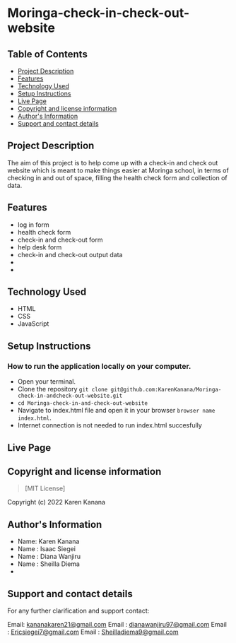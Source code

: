 # Moringa-check-in-check-out-website

## Table of Contents
- [Project Description](#project-description)
- [Features](#features)
- [Technology Used](#technology-used)
- [Setup Instructions](#setup-instructions)
- [Live Page](#live-page)
- [Copyright and license information](#copyright-and-license-information)
- [Author's Information](#authors-information)
- [Support and contact details](#support-and-contact-details)


## Project Description
The aim of this project is to help come up with a check-in and check out website which is meant to make things easier at Moringa school, in terms of checking in and out of space, filling the health check form and collection of data.


## Features
- log in form
- health check form
- check-in and check-out form
- help desk form
- check-in and check-out output data
- 
- 


## Technology Used
- HTML
- CSS
- JavaScript


## Setup Instructions

### How to run the application locally on your computer.
- Open your terminal.
- Clone the repository `git clone git@github.com:KarenKanana/Moringa-check-in-andcheck-out-website.git`
- `cd Moringa-check-in-and-check-out-website`
- Navigate to index.html file and open it in your browser `browser name index.html`.
- Internet connection is not needed to run index.html succesfully


## Live Page
>  


## Copyright and license information
> [MIT License]

Copyright (c) 2022 Karen Kanana


## Author's Information
- Name: Karen Kanana 
- Name : Isaac Siegei
- Name : Diana Wanjiru
- Name : Sheilla Diema
- 


## Support and contact details
For any further clarification and support contact:

Email: kananakaren21@gmail.com
Email : dianawanjiru97@gmail.com
Email : Ericsiegei7@gmail.com
Email : Sheilladiema9@gmail.com

